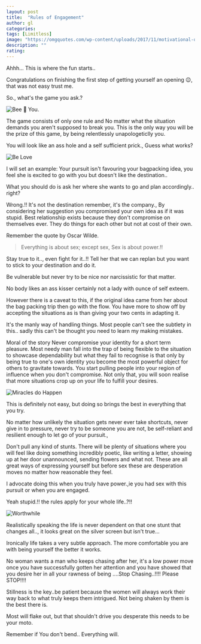 ```yaml
---
layout: post
title:  "Rules of Engagement"
author: gl
categories:
tags: [Limitless]
image: "https://omgquotes.com/wp-content/uploads/2017/11/motivational-quotes-always-be-yourself.jpg"
description: ""
rating: 
---
```


Ahhh... This is where the fun starts..

Congratulations on finishing the first step of getting yourself an opening 😉, that was not easy trust me.

So., what's the game you ask.?

![Bee 🐝 You. ](https://www.wallquotes.com/sites/default/files/insp0250_02.jpg)

The game consists of only one rule and No matter what the situation demands you aren't supposed to break you.
This is the only way you will be the prize of this game, by being relentlessly unapologeticlly you.

You will look like an ass hole and a self sufficient prick., Guess what works?

![Be Love](https://www.hdwallpapers.in/download/be_love_be_proud_be_you_quotes_4k-HD.jpg)

I will set an example:
Your pursuit isn't favouring your bagpacking idea, you feel she is excited to go with you but doesn't like the destination..

What you should do is ask her where she wants to go and plan accordingly.. right?

Wrong.!! It's not the destination remember, it's the company., By considering her suggestion you compromised your own idea as if it was stupid.
Best relationship exists because they don't compromise on themselves ever. They do things for each other but not at cost of their own.

Remember the quote by Oscar Wilde.
> Everything is about sex; except sex, Sex is about power.!!

Stay true to it.., even fight for it..!! Tell her that we can replan but you want to stick to your destination and do it.

Be vulnerable but never try to be nice nor narcissistic for that matter.

No body likes an ass kisser certainly not a lady with ounce of self exteem.

However there is a caveat to this, if the original idea came from her about the bag packing trip then go with the flow.
You have more to show off by accepting the situations as is than giving your two cents in adapting it.

It's the manly way of handling things. Most people can't see the subtlety in this.. sadly this can't be thought you need to learn my making mistakes.

Moral of the story
Never compromise your identity for a short term pleasure. 
Most needy man fall into the trap of being flexible to the situation to showcase dependability but what they fail to recognise is that only by being true to one's own identity you become the most powerful object for others to gravitate towards.
You start pulling people into your region of influence when you don't compromise. Not only that, you will soon realise that more situations crop up on your life to fulfill your desires.

![Miracles do Happen](https://unquote.li/images/screens/resized/en-7nvyl95yxp-quote-oscar-wilde-square-medium.jpg)

This is definitely not easy, but doing so brings the best in everything that you try.

No matter how unlikely the situation gets never ever take shortcuts, never give in to pressure, never try to be someone you are not, be self-reliant and resilient enough to let go of your pursuit.,

Don't pull any kind of stunts. There will be plenty of situations where you will feel like doing something incredibly poetic, like writing a letter, showing up at her door unannounced, sending flowers and what not.
These are all great ways of expressing yourself but before sex these are desperation moves no matter how reasonable they feel.

I advocate doing this when you truly have power.,ie you had sex with this pursuit or when you are engaged.

Yeah stupid.!! the rules apply for your whole life..?!!

![Worthwhile](https://www.scrolldroll.com/wp-content/uploads/2017/06/Bob-Marley-Quotes-7.jpg)

Realistically speaking the life is never dependent on that one stunt that changes all.., it looks great on the silver screen but isn't true...

Ironically life takes a very subtle approach. The more comfortable you are with being yourself the better it works.

No woman wants a man who keeps chasing after her, it's a low power move once you have successfully gotten her attention and you have showed that you desire her in all your rawness of being ....Stop Chasing..!!!! Please STOP!!!!

Stillness is the key..be patient because the women will always work their way back to what truly keeps them intrigued. Not being shaken by them is the best there is.

Most will flake out, but that shouldn't drive you desperate this needs to be your moto. 

Remember if You don't bend.. Everything will.
